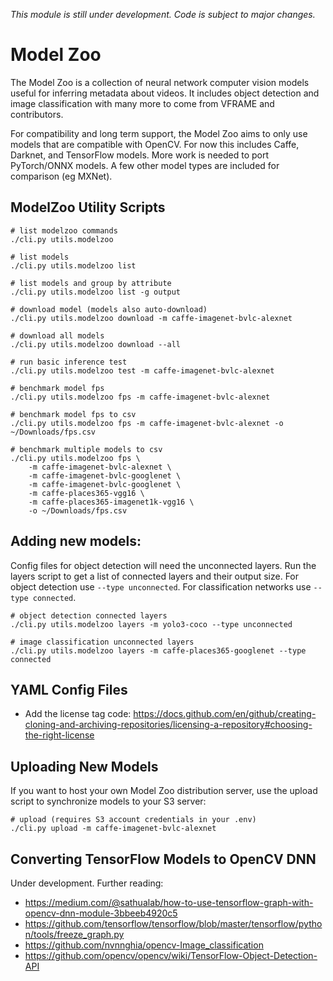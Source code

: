 *This module is still under development. Code is subject to major changes.*

# Model Zoo

The Model Zoo is a collection of neural network computer vision models useful for inferring metadata about videos. It includes object detection and image classification with many more to come from VFRAME and contributors.

For compatibility and long term support, the Model Zoo aims to only use models that are compatible with OpenCV. For now this includes Caffe, Darknet, and TensorFlow models. More work is needed to port PyTorch/ONNX models. A few other model types are included for comparison (eg MXNet).


## ModelZoo Utility Scripts

```
# list modelzoo commands
./cli.py utils.modelzoo

# list models
./cli.py utils.modelzoo list

# list models and group by attribute
./cli.py utils.modelzoo list -g output

# download model (models also auto-download)
./cli.py utils.modelzoo download -m caffe-imagenet-bvlc-alexnet

# download all models
./cli.py utils.modelzoo download --all

# run basic inference test
./cli.py utils.modelzoo test -m caffe-imagenet-bvlc-alexnet

# benchmark model fps
./cli.py utils.modelzoo fps -m caffe-imagenet-bvlc-alexnet

# benchmark model fps to csv
./cli.py utils.modelzoo fps -m caffe-imagenet-bvlc-alexnet -o ~/Downloads/fps.csv

# benchmark multiple models to csv
./cli.py utils.modelzoo fps \
    -m caffe-imagenet-bvlc-alexnet \
    -m caffe-imagenet-bvlc-googlenet \
    -m caffe-imagenet-bvlc-googlenet \
    -m caffe-places365-vgg16 \
    -m caffe-places365-imagenet1k-vgg16 \
    -o ~/Downloads/fps.csv
```


## Adding new models:

Config files for object detection will need the unconnected layers. Run the layers script to get a list of connected layers and their output size. For object detection use `--type unconnected`. For classification networks use `--type connected`. 

```
# object detection connected layers
./cli.py utils.modelzoo layers -m yolo3-coco --type unconnected

# image classification unconnected layers
./cli.py utils.modelzoo layers -m caffe-places365-googlenet --type connected
```


## YAML Config Files

- Add the license tag code: https://docs.github.com/en/github/creating-cloning-and-archiving-repositories/licensing-a-repository#choosing-the-right-license


## Uploading New Models

If you want to host your own Model Zoo distribution server, use the upload script to synchronize models to your S3 server:
```
# upload (requires S3 account credentials in your .env)
./cli.py upload -m caffe-imagenet-bvlc-alexnet
```


## Converting TensorFlow Models to OpenCV DNN

Under development. Further reading:
- https://medium.com/@sathualab/how-to-use-tensorflow-graph-with-opencv-dnn-module-3bbeeb4920c5
- https://github.com/tensorflow/tensorflow/blob/master/tensorflow/python/tools/freeze_graph.py
- https://github.com/nvnnghia/opencv-Image_classification
- https://github.com/opencv/opencv/wiki/TensorFlow-Object-Detection-API